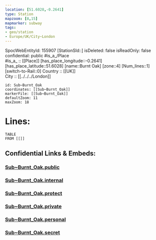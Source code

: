 ```yaml
---
location: [51.6028,-0.2641] 
type: Station 
mapzoom: [8,15] 
mapmarker: subway 
tags:
- geo/station
- Europe/UK/City~London
---
```

SpocWebEntityId: 155907
[StationSId::] 
isDeleted: false
isReadOnly: false
confidential: public
#is_a_/Place  
#is_a_ :: [[Place]] 
[has_place_longitude::-0.2641] 
[has_place_latitude::51.6028] 
[name::Burnt Oak] 
[zone::4] 
[Num_lines::1] 
[switch-to-Rail::0] 
Country :: [[UK]]  
City :: [[../../../London]]  


```leaflet
id: Sub~Burnt_Oak
coordinates: [[Sub~Burnt_Oak]] 
markerFile: [[Sub~Burnt_Oak]] 
defaultZoom: 11 
maxZoom: 18
```


# Lines: 
```dataview
TABLE 
FROM [[]] 
```


## Confidential Links & Embeds: 

### [Sub~Burnt_Oak.public](/_public/\Earth\Continent\Europe\Europe~North\UK\England\Regions~England\London,Greater\cities~GreaterLondon\Underground\StationSub~Burnt_Oak.public.md) 

### [Sub~Burnt_Oak.internal](/_internal/\Earth\Continent\Europe\Europe~North\UK\England\Regions~England\London,Greater\cities~GreaterLondon\Underground\StationSub~Burnt_Oak.internal.md) 

### [Sub~Burnt_Oak.protect](/_protect/\Earth\Continent\Europe\Europe~North\UK\England\Regions~England\London,Greater\cities~GreaterLondon\Underground\StationSub~Burnt_Oak.protect.md) 

### [Sub~Burnt_Oak.private](/_private/\Earth\Continent\Europe\Europe~North\UK\England\Regions~England\London,Greater\cities~GreaterLondon\Underground\StationSub~Burnt_Oak.private.md) 

### [Sub~Burnt_Oak.personal](/_personal/\Earth\Continent\Europe\Europe~North\UK\England\Regions~England\London,Greater\cities~GreaterLondon\Underground\StationSub~Burnt_Oak.personal.md) 

### [Sub~Burnt_Oak.secret](/_secret/\Earth\Continent\Europe\Europe~North\UK\England\Regions~England\London,Greater\cities~GreaterLondon\Underground\StationSub~Burnt_Oak.secret.md)

